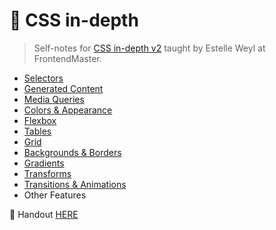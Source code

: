 # 📖 CSS in-depth

> Self-notes for [CSS in-depth v2](https://frontendmasters.com/courses/css-in-depth-v2/) taught by Estelle Weyl at FrontendMaster.

- [Selectors](Selectors.md)
- [Generated Content](Generated%20Content.md)
- [Media Queries](Media%20Queries.md)
- [Colors & Appearance](Colors%20&%20Appearance.md)
- [Flexbox](Flexbox.md)
- [Tables](Table.md)
- [Grid](Grid.md)
- [Backgrounds & Borders](Backgrounds%20&%20Borders.md)
- [Gradients](Gradients.md)
- [Transforms](Transforms.md)
- [Transitions & Animations](Animation.md)
- Other Features

📔 Handout [HERE](https://estelle.github.io/cssmastery/)
